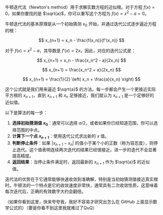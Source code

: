 牛顿迭代法（Newton's method）用于求解实数方程的近似根。对于方程 $f(x) = 0$，如果你要找的是 $\sqrt{a}$，你可以重写这个方程为 $f(x) = x^2 - a = 0$。

牛顿迭代法的基本原理是从一个初始猜测 $x_0$ 开始，并通过迭代公式逐步逼近方程的根：

$$
x_{n+1} = x_n - \frac{f(x_n)}{f'(x_n)}
$$

对于 $f(x) = x^2 - a$，其导数是 $f'(x) = 2x$。因此，对应的迭代公式是：

$$
x_{n+1} = x_n - \frac{x_n^2 - a}{2x_n}
$$

$$
x_{n+1} = \frac{x_n^2 + a}{2x_n}
$$

$$
x_{n+1} = \frac{1}{2} \left( x_n + \frac{a}{x_n} \right)
$$

这个公式就是我们用来逼近 $\sqrt{a}$ 的方法。每一步都会产生一个更接近实际平方根的 $x_{n+1}$，直到 $x_{n+1}$ 和 $x_n$ 足够接近，我们就认为 $x_{n+1}$ 是一个足够好的近似值。

以下是算法的每一步：

1. **选择初始猜测值 $x_0$**：通常可以选择 $a/2$，或者如果你已经知道范围，你可以选择范围的中点。
2. **计算下一个点 $x_{n+1}$**：使用迭代公式求出新的 $x$ 值。
3. **判断停止条件**：如果 $|x_{n+1} - x_n|$ 的值小于某个小的正数（称为容忍度），则停止迭代。这个值表明连续两次迭代的结果已经很接近，进一步的迭代不会显著提高精度。
4. **返回结果**：当停止条件满足时，返回最新的 $x_{n+1}$ 作为 $\sqrt{a}$ 的近似值。

迭代法的优势在于它通常能够快速收敛到准确解，特别是当初始猜测值接近真实根时。牛顿法的一个特点是它的收敛速度非常快，通常具有二次收敛性质，这意味着每次迭代后，正确的有效数字大约会翻倍。

（如果你看到这里，快来夸夸我，我好不容易才研究出怎么在 GitHub 上面显示数学公式的）（要是你看不到这里我就难过了QuQ）
